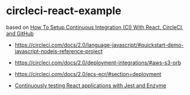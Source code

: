 # circleci-react-example

based on [How To Setup Continuous Integration (CI) With React, CircleCI, and GitHub](https://medium.com/better-programming/how-to-setup-continuous-integration-ci-with-react-circleci-and-github-e0efd5040b03)

- <https://circleci.com/docs/2.0/language-javascript/#quickstart-demo-javascript-nodejs-reference-project>
- <https://circleci.com/docs/2.0/deployment-integrations/#aws-s3-orb>
- <https://circleci.com/docs/2.0/ecs-ecr/#section=deployment>

- [Continuously testing React applications with Jest and Enzyme](https://circleci.com/blog/automate-releases-from-pipelines-using-infrastructure-as-code/)
